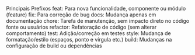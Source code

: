 Principais Prefixos
feat: Para nova funcionalidade, componente ou módulo (feature)
fix: Para correção de bug
docs: Mudança apenas em documentação
chore: Tarefa de manutenção, sem impacto direto no código fonte ou usuários
refactor: Refatoração de código (sem alterar comportamento)
test: Adição/correção em testes
style: Mudança de formatação/estilo (espaços, ponto e vírgula etc.)
build: Mudanças na configuração de build ou dependências